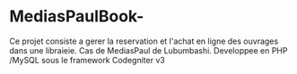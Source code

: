 # MediasPaulBook-
Ce projet consiste a gerer la reservation et l'achat en ligne des ouvrages dans une libraieie. Cas de MediasPaul de Lubumbashi. Developpee en  PHP /MySQL sous le framework Codegniter v3
